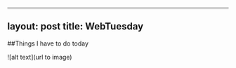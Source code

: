 <!-- for jekyl to recognize the format -->
---
layout: post
title: WebTuesday
---


<!-- How to use H1-6 Headers -->
##Things I have to do today

<!-- How to add pictures -->
![alt text](url to image)
